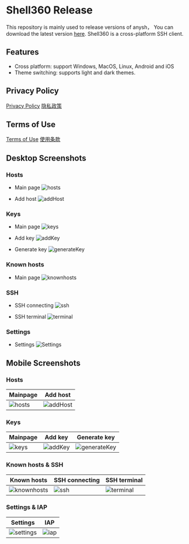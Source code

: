 # Shell360 Release

This repository is mainly used to release versions of anysh， You can download the latest version [here](https://github.com/shell360/release/releases). Shell360 is a cross-platform SSH client.

## Features

- Cross platform: support Windows, MacOS, Linux, Android and iOS
- Theme switching: supports light and dark themes.

## Privacy Policy

[Privacy Policy](./Privacy-Policy.md)
[隐私政策](./Privacy-Policy-zh_CN.md)

## Terms of Use

[Terms of Use](./Terms-of-Use.md)
[使用条款](./Terms-of-Use-zh_CN.md)

## Desktop Screenshots

### Hosts

- Main page
  ![hosts](./screenshots/desktop/hosts.png)

- Add host
  ![addHost](./screenshots/desktop/addHost.png)

### Keys

- Main page
  ![keys](./screenshots/desktop/keys.png)

- Add key
  ![addKey](./screenshots/desktop/addKey.png)

- Generate key
  ![generateKey](./screenshots/desktop/generateKey.png)

### Known hosts

- Main page
  ![knownhosts](./screenshots/desktop/knownhosts.png)

### SSH

- SSH connecting
  ![ssh](./screenshots/desktop/ssh.png)

- SSH terminal
  ![terminal](./screenshots/desktop/terminal.png)

### Settings

- Settings
  ![Settings](./screenshots/desktop/settings.png)

## Mobile Screenshots

### Hosts

| Mainpage                                 | Add host                                     |
| ---------------------------------------- | -------------------------------------------- |
| ![hosts](./screenshots/mobile/hosts.png) | ![addHost](./screenshots/mobile/addHost.png) |

### Keys

| Mainpage                               | Add key                                    | Generate key                                         |
| -------------------------------------- | ------------------------------------------ | ---------------------------------------------------- |
| ![keys](./screenshots/mobile/keys.png) | ![addKey](./screenshots/mobile/addKey.png) | ![generateKey](./screenshots/mobile/generateKey.png) |

### Known hosts & SSH

| Known hosts                                        | SSH connecting                       | SSH terminal                                   |
| -------------------------------------------------- | ------------------------------------ | ---------------------------------------------- |
| ![knownhosts](./screenshots/mobile/knownhosts.png) | ![ssh](./screenshots/mobile/ssh.png) | ![terminal](./screenshots/mobile/terminal.png) |

### Settings & IAP

| Settings                                       | IAP                                  |
| ---------------------------------------------- | ------------------------------------ |
| ![settings](./screenshots/mobile/settings.png) | ![iap](./screenshots/mobile/iap.png) |
